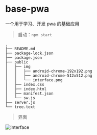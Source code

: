 # base-pwa

一个用于学习、开发 pwa 的基础应用

> 启动：`npm start`

```
.
├── README.md
├── package-lock.json
├── package.json
├── public
│   ├── img
│   │   ├── android-chrome-192x192.png
│   │   ├── android-chrome-512x512.png
│   │   └── interface.png
│   ├── index.css
│   ├── index.html
│   ├── manifest.json
│   └── sw.js
├── server.js
└── tree.text
```

> 界面

![interface](https://raw.githubusercontent.com/hufei1993/base-pwa/master/public/img/interface.png)
